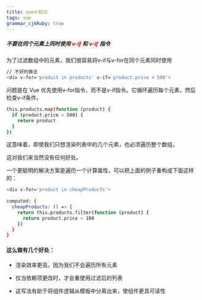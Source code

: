 ```yaml
---
title: vue小知识 
tags: vue
grammar_cjkRuby: true
---
```


##### 不要在同个元素上同时使用 <font color=red>v-if</font> 和 <font color=red>v-if</font> 指令

为了过滤数组中的元素，我们很容易将v-if与v-for在同个元素同时使用

``` bash
// 不好的做法
<div v-for='product in products' v-if='product.price < 500'>
```

问题是在 Vue 优先使用v-for指令，而不是v-if指令。它循环遍历每个元素，然后检查v-if条件。
``` bash
this.products.map(function (product) {
  if (product.price < 500) {
    return product
  }
})
```
这意味着，即使我们只想渲染列表中的几个元素，也必须遍历整个数组。

这对我们来当然没有任何好处。

一个更聪明的解决方案是遍历一个计算属性，可以把上面的例子重构成下面这样的：

``` bash
<div v-for='product in cheapProducts'>
 
computed: {
  cheapProducts: () => {
    return this.products.filter(function (product) {
      return product.price < 100
    })
  }
}
```
#### 这么做有几个好处：

* 渲染效率更高，因为我们不会遍历所有元素

* 仅当依赖项更改时，才会重使用过滤后的列表

* 这写法有助于将组件逻辑从模板中分离出来，使组件更具可读性

